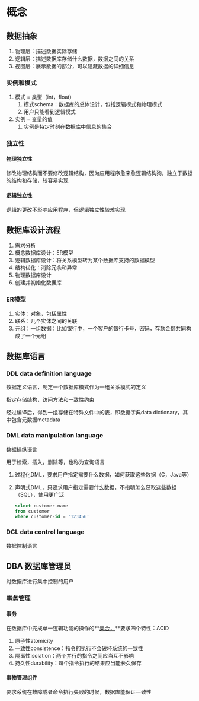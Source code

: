 # 概念

## 数据抽象

1. 物理层：描述数据实际存储
2. 逻辑层：描述数据库存储什么数据，数据之间的关系
3. 视图层：展示数据的部分，可以隐藏数据的详细信息



### 实例和模式

1. 模式 = 类型（int，float）
   1. 模式schema：数据库的总体设计，包括逻辑模式和物理模式
   2. 用户只能看到逻辑模式
2. 实例 = 变量的值
   1. 实例是特定时刻在数据库中信息的集合



### 独立性

#### 物理独立性

修改物理结构而不要修改逻辑结构，因为应用程序愈来愈逻辑结构狗，独立于数据的结构和存储，较容易实现

#### 逻辑独立性

逻辑的更改不影响应用程序，但逻辑独立性较难实现



## 数据库设计流程

1. 需求分析
2. 概念数据库设计：ER模型
3. 逻辑数据库设计：将关系模型转为某个数据库支持的数据模型
4. 结构优化：消除冗余和异常
5. 物理数据库设计
6. 创建并初始化数据库



### ER模型

1. 实体：对象，包括属性
2. 联系：几个实体之间的关联
3. 元组：一组数据：比如银行中，一个客户的银行卡号，密码，存款金额共同构成了一个元组



## 数据库语言

### DDL data definition language

数据定义语言，制定一个数据库模式作为一组关系模式的定义

指定存储结构，访问方法和一致性约束

经过编译后，得到一组存储在特殊文件中的表，即数据字典data dictionary，其中包含元数据metadata



### DML data manipulation language

数据操纵语言

用于检索，插入，删除等，也称为查询语言

1. 过程化DML，要求用户指定需要什么数据，如何获取这些数据（C，Java等）

2. 声明式DML，只要求用户指定需要什么数据，不指明怎么获取这些数据（SQL），使用更广泛

   ```sql
   select customer-name
   from customer
   where customer-id = '123456'
   ```

   



### DCL data control language

数据控制语言



## DBA 数据库管理员

对数据库进行集中控制的用户



### 事务管理

#### 事务

在数据库中完成单一逻辑功能的操作的**<u>集合，</u>**要求四个特性：ACID

1. 原子性atomicity
2. 一致性consistence：指令的执行不会破坏系统的一致性
3. 隔离性isolation：两个并行的指令之间应当互不影响
4. 持久性durability：每个指令执行的结果应当能长久保存

#### 事物管理组件

要求系统在故障或者命令执行失败的时候，数据库能保证一致性

